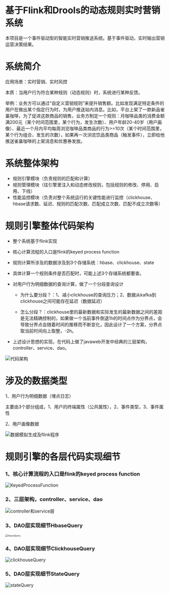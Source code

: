 # 基于Flink和Drools的动态规则实时营销系统

本项目是一个事件驱动型的智能实时营销推送系统。基于事件驱动，实时输出营销运营决策结果。



# 系统简介

应用场景：实时营销、实时风控

本质：当用户行为符合某种规则（动态规则）时，系统进行某种反馈。

举例：业务方可以通过“自定义营销规则”来提升销售额。比如发现满足特定条件的用户在做出某个指定行为时，为用户推送站内消息。比如，平台上架了一款新品雀巢咖啡，为了促进这款商品的销售，业务方制定一个规则：月咖啡品类的消费金额满200元（某个时间范围里，某个行为，发生次数）、用户年龄20-40岁（用户画像）、最近一个月内平均每周浏览咖啡品类商品的行为>=10次（某个时间范围里，某个行为组合，发生的次数），如果再一次浏览饮品类商品（触发事件），立即给他推送雀巢咖啡的上架消息和优惠券发放。



# 系统整体架构

- 规则引擎模块（负责规则的匹配和计算）
- 规则管理模块（往引擎里注入和动态修改规则，包括规则的修改、停用、启用、下线）
- 性能监控模块（负责对整个系统运行的关键性能进行监控（clickhouse、hbase请求数、延迟、规则的匹配次数、匹配成立次数、匹配不成立次数等）



# 规则引擎整体代码架构

- 整个系统基于flink实现

- 核心计算流程的入口是flink的keyed process function

- 规则计算所涉及的数据涉及到3个存储系统：hbase、clickhouse、state

- 具体计算一个规则条件是否匹配时，可能上述3个存储系统都要查。

- 对用户行为明细数据的查询计算，做了一个分段查询设计

  - 为什么要分段？：1、减小clickhouse的查询压力；2、数据从kafka到clickhouse之间可能存在延迟（数据延迟）

  - 怎么分段？：clickhouse里的最新数据和实际发生的最新数据之间的差距是无法精确控制的，如果做一个当前事件倒退1h的时间点作为分界点，会导致分界点会随着时间的推移而不断变化，因此设计了一个方案，分界点取当前时间向上取整，-2h。

- 上述设计思想的实现，在代码上做了javaweb开发中经典的三层架构，controller、service、dao。

![代码架构](/Users/momochan/chapter0/vm/doit_flink/proj_bk_sec/png/代码架构.png)



# 涉及的数据类型

1、用户行为明细数据（埋点日志）

主要由3个部分组成，1、用户的终端属性（公共属性），2、事件类型，3、事件属性

2、用户画像数据

![数据模拟生成及flink程序](/Users/momochan/chapter0/vm/doit_flink/proj_bk_sec/png/数据模拟生成及flink程序.png)



# 规则引擎的各层代码实现细节



### 1、核心计算流程的入口是flink的keyed process function

![KeyedProcessFunction](/Users/momochan/chapter0/vm/doit_flink/proj_bk_sec/png/KeyedProcessFunction.png)



### 2、三层架构，controller、service、dao

![controller和service层](/Users/momochan/chapter0/vm/doit_flink/proj_bk_sec/png/controller和service层.png)



### 3、DAO层实现细节HbaseQuery

<img src="/Users/momochan/chapter0/vm/doit_flink/proj_bk_sec/png/hbaseQuery.png" alt="hbaseQuery" style="zoom:50%;" />



### 4、DAO层实现细节ClickhouseQuery

![clickhouseQuery](/Users/momochan/chapter0/vm/doit_flink/proj_bk_sec/png/clickhouseQuery.png)



### 5、DAO层实现细节StateQuery

![stateQuery](/Users/momochan/chapter0/vm/doit_flink/proj_bk_sec/png/stateQuery.png)

